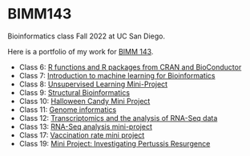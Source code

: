 # BIMM143
Bioinformatics class Fall 2022 at UC San Diego.

Here is a portfolio of my work for [BIMM 143](https://bioboot.github.io/bimm143_F22/).
- Class 6: [R functions and R packages from CRAN and BioConductor](file:///Users/simranpatel/Desktop/bimm143_github/class06/class06.pdf)
- Class 7: [Introduction to machine learning for Bioinformatics](file:///Users/simranpatel/Desktop/bimm143_github/class07/class07.pdf)
- Class 8: [Unsupervised Learning Mini-Project](file:///Users/simranpatel/Desktop/bimm143_github/class08/class08.pdf)
- Class 9: [Structural Bioinformatics](file:///Users/simranpatel/Desktop/bimm143_github/class09/Class%209%20Structural%20Bioinformatics%201.pdf)
- Class 10: [Halloween Candy Mini Project](file:///Users/simranpatel/Desktop/BIMM143/class10/class-10.pdf)
- Class 11: [Genome informatics](file:///Users/simranpatel/Desktop/bimm143_github/class%2011/class-11.pdf)
- Class 12: [Transcriptomics and the analysis of RNA-Seq data](file:///Users/simranpatel/Desktop/bimm143_github/class12/class12.pdf)
- Class 13: [RNA-Seq analysis mini-project](file:///Users/simranpatel/Desktop/bimm143_github/class13/class13.pdf)
- Class 17: [Vaccination rate mini project](file:///Users/simranpatel/Desktop/class%2017%20-%20class17.pdf)
- Class 19: [Mini Project: Investigating Pertussis Resurgence](file:///Users/simranpatel/Desktop/BIMM%20143/class19/class19.pdf)
